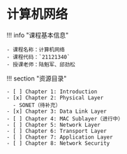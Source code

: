 # 计算机网络

!!! info "课程基本信息"

    - 课程名称：计算机网络
    - 课程代码：`21121340`
    - 授课老师：陆魁军、邱劲松

!!! section "资源目录"

    - [ ] Chapter 1: Introduction 
    - [x] Chapter 2: Physical Layer
      - SONET（待补充）
    - [x] Chapter 3: Data Link Layer
    - [ ] Chapter 4: MAC Sublayer（进行中）
    - [ ] Chapter 5: Network Layer
    - [ ] Chapter 6: Transport Layer
    - [ ] Chapter 7: Application Layer
    - [ ] Chapter 8: Network Security